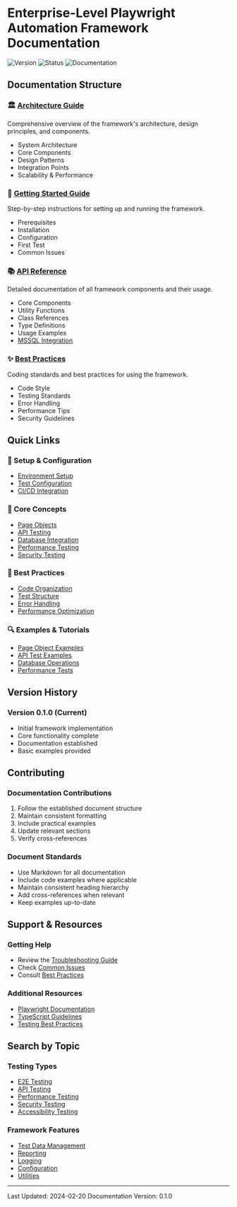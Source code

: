 # Enterprise-Level Playwright Automation Framework Documentation

![Version](https://img.shields.io/badge/version-0.1.0-blue.svg)
![Status](https://img.shields.io/badge/status-beta-yellow.svg)
![Documentation](https://img.shields.io/badge/documentation-complete-green.svg)

## Documentation Structure

### 🏛️ [Architecture Guide](./architecture/framework-architecture.md)
Comprehensive overview of the framework's architecture, design principles, and components.
- System Architecture
- Core Components
- Design Patterns
- Integration Points
- Scalability & Performance

### 🚀 [Getting Started Guide](./setup/getting-started.md)
Step-by-step instructions for setting up and running the framework.
- Prerequisites
- Installation
- Configuration
- First Test
- Common Issues

### 📚 [API Reference](./api-docs/api-reference.md)
Detailed documentation of all framework components and their usage.
- Core Components
- Utility Functions
- Class References
- Type Definitions
- Usage Examples
- [MSSQL Integration](./api-docs/mssql-integration.md)

### ✨ [Best Practices](./best-practices/coding-standards.md)
Coding standards and best practices for using the framework.
- Code Style
- Testing Standards
- Error Handling
- Performance Tips
- Security Guidelines

## Quick Links

### 🔧 Setup & Configuration
- [Environment Setup](./setup/getting-started.md#environment-setup)
- [Test Configuration](./setup/getting-started.md#test-configuration)
- [CI/CD Integration](./setup/getting-started.md#ci-cd-integration)

### 📖 Core Concepts
- [Page Objects](./api-docs/api-reference.md#page-objects)
- [API Testing](./api-docs/api-reference.md#api-testing)
- [Database Integration](./api-docs/api-reference.md#database-integration)
- [Performance Testing](./api-docs/api-reference.md#performance-testing)
- [Security Testing](./api-docs/api-reference.md#security-testing)

### 🎯 Best Practices
- [Code Organization](./best-practices/coding-standards.md#code-organization)
- [Test Structure](./best-practices/coding-standards.md#test-organization)
- [Error Handling](./best-practices/coding-standards.md#error-handling)
- [Performance Optimization](./best-practices/coding-standards.md#performance)

### 🔍 Examples & Tutorials
- [Page Object Examples](./api-docs/api-reference.md#creating-a-page-object)
- [API Test Examples](./api-docs/api-reference.md#making-api-requests)
- [Database Operations](./api-docs/api-reference.md#database-operations)
- [Performance Tests](./api-docs/api-reference.md#performance-testing)

## Version History

### Version 0.1.0 (Current)
- Initial framework implementation
- Core functionality complete
- Documentation established
- Basic examples provided

## Contributing

### Documentation Contributions
1. Follow the established document structure
2. Maintain consistent formatting
3. Include practical examples
4. Update relevant sections
5. Verify cross-references

### Document Standards
- Use Markdown for all documentation
- Include code examples where applicable
- Maintain consistent heading hierarchy
- Add cross-references when relevant
- Keep examples up-to-date

## Support & Resources

### Getting Help
- Review the [Troubleshooting Guide](./setup/getting-started.md#troubleshooting)
- Check [Common Issues](./setup/getting-started.md#common-issues)
- Consult [Best Practices](./best-practices/coding-standards.md)

### Additional Resources
- [Playwright Documentation](https://playwright.dev)
- [TypeScript Guidelines](https://www.typescriptlang.org/docs/)
- [Testing Best Practices](https://playwright.dev/docs/best-practices)

## Search by Topic

### Testing Types
- [E2E Testing](./api-docs/api-reference.md#page-objects)
- [API Testing](./api-docs/api-reference.md#api-testing)
- [Performance Testing](./api-docs/api-reference.md#performance-testing)
- [Security Testing](./api-docs/api-reference.md#security-testing)
- [Accessibility Testing](./api-docs/api-reference.md#accessibility-testing)

### Framework Features
- [Test Data Management](./api-docs/api-reference.md#test-data-factory)
- [Reporting](./api-docs/api-reference.md#reporting)
- [Logging](./api-docs/api-reference.md#logger)
- [Configuration](./api-docs/api-reference.md#config-manager)
- [Utilities](./api-docs/api-reference.md#utilities)

---
Last Updated: 2024-02-20
Documentation Version: 0.1.0
